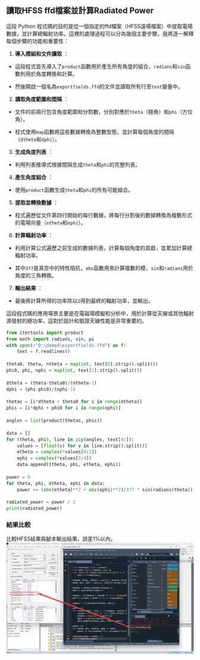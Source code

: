 讀取HFSS ffd檔案並計算Radiated Power
---

這段 Python 程式碼的目的是從一個指定的ffd檔案（HFSS遠場檔案）中提取電場數據，並計算總輻射功率。這裡的處理過程可以分為幾個主要步驟，我將逐一解釋每個步驟的功能和重要性： 
1. **導入模組和文件讀取** ： 
  - 這段程式首先導入了`product`函數用於產生所有角度的組合，`radians`和`sin`函數則用於角度轉換和計算。
 
  - 然後開啟一個名為`exportfields.ffd`的文件並讀取所有行至`text`變量中。
 
2. **讀取角度範圍和間隔** ： 
  - 文件的前兩行包含角度範圍和分割數，分別對應於`theta`（極角）和`phi`（方位角）。
 
  - 程式使用`map`函數將這些數據轉換為整數型態，並計算每個角度的間隔（`dtheta`和`dphi`）。
 
3. **生成角度列表** ： 
  - 利用列表推導式根據間隔生成`theta`和`phi`的完整列表。
 
4. **產生角度組合** ： 
  - 使用`product`函數生成`theta`和`phi`的所有可能組合。
 
5. **提取並轉換數據** ： 
  - 程式遍歷從文件第四行開始的每行數據，將每行分割後的數據轉換為複數形式的電場向量（`etheta`和`ephi`）。
 
6. **計算輻射功率** ：
  - 利用計算公式遍歷之前生成的數據列表，計算每個角度的貢獻，並累加計算總輻射功率。
 
  - 其中`377`是真空中的特性阻抗，`abs`函數用來計算複數的模，`sin`和`radians`用於角度的三角轉換。
 
7. **輸出結果** ： 
  - 最後將計算所得的功率除以`2`得到最終的輻射功率，並輸出。

這段程式碼的應用場景主要是在電磁場模擬和分析中，用於計算從天線或其他輻射源發射的總功率，這對於設計和驗證天線性能是非常重要的。



```python
from itertools import product
from math import radians, sin, pi
with open(r"D:\demo4\exportfields.ffd") as f:
    text = f.readlines()

theta0, theta, ntheta = map(int, text[0].strip().split())
phi0, phi, nphi = map(int, text[1].strip().split())

dtheta = (theta-theta0)/(ntheta-1)
dphi = (phi-phi0)/(nphi-1)

thetas = [i*dtheta + theta0 for i in range(ntheta)]
phis = [i*dphi + phi0 for i in range(nphi)]

angles = list(product(thetas, phis))

data = []
for (theta, phi), line in zip(angles, text[4:]):
    values = [float(v) for v in line.strip().split()]
    etheta = complex(*values[0:2])
    ephi = complex(*values[2:4])
    data.append((theta, phi, etheta, ephi))

power = 0
for theta, phi, etheta, ephi in data:
    power += (abs(etheta)**2 + abs(ephi)**2)/377 * sin(radians(theta))*radians(dtheta)*radians(dphi)

radiated_power = power / 2
print(radiated_power)
```

### 結果比較

比較HFSS結果與腳本輸出結果，誤差1%以內。
![2024-06-28_09-25-17](/assets/2024-06-28_09-25-17.png)